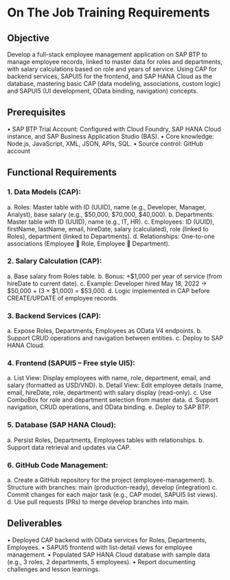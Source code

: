 # On The Job Training Requirements
## Objective
Develop a full-stack employee management application on SAP BTP to manage employee records, linked to master data for roles and departments, with salary calculations based on role and years of service. 
Using CAP for backend services, SAPUI5 for the frontend, and SAP HANA Cloud as the database, mastering basic CAP (data modeling, associations, custom logic) and SAPUI5 (UI development, OData binding, navigation) concepts.
## Prerequisites
•	SAP BTP Trial Account: Configured with Cloud Foundry, SAP HANA Cloud instance, and SAP Business Application Studio (BAS).
•	Core knowledge: Node.js, JavaScript, XML, JSON, APIs, SQL.
•	Source control: GitHub account
## Functional Requirements
### 1.	Data Models (CAP):
a.	Roles: Master table with ID (UUID), name (e.g., Developer, Manager, Analyst), base salary (e.g., $50,000, $70,000, $40,000).
b.	Departments: Master table with ID (UUID), name (e.g., IT, HR).
c.	Employees: ID (UUID), firstName, lastName, email, hireDate, salary (calculated), role (linked to Roles), department (linked to Departments).
d.	Relationships: One-to-one associations (Employee  Role, Employee  Department).
### 2.	Salary Calculation (CAP):
a.	Base salary from Roles table.
b.	Bonus: +$1,000 per year of service (from hireDate to current date).
c.	Example: Developer hired May 18, 2022 → $50,000 + (3 × $1,000) = $53,000.
d.	Logic implemented in CAP before CREATE/UPDATE of employee records.
### 3.	Backend Services (CAP):
a.	Expose Roles, Departments, Employees as OData V4 endpoints.
b.	Support CRUD operations and navigation between entities.
c.	Deploy to SAP HANA Cloud.
### 4.	Frontend (SAPUI5 – Free style UI5):
a.	List View: Display employees with name, role, department, email, and salary (formatted as USD/VND).
b.	Detail View: Edit employee details (name, email, hireDate, role, department) with salary display (read-only).
c.	Use ComboBox for role and department selection from master data.
d.	Support navigation, CRUD operations, and OData binding.
e.	Deploy to SAP BTP.
### 5.	Database (SAP HANA Cloud):
a.	Persist Roles, Departments, Employees tables with relationships.
b.	Support data retrieval and updates via CAP.
### 6.	GitHub Code Management: 
a.	Create a GitHub repository for the project (employee-management).
b.	Structure with branches: main (production-ready), develop (integration)
c.	Commit changes for each major task (e.g., CAP model, SAPUI5 list views).
d.	Use pull requests (PRs) to merge develop branches into main.
## Deliverables
•	Deployed CAP backend with OData services for Roles, Departments, Employees.
•	SAPUI5 frontend with list-detail views for employee management.
•	Populated SAP HANA Cloud database with sample data (e.g., 3 roles, 2 departments, 5 employees).
•	Report documenting challenges and lesson learnings.
